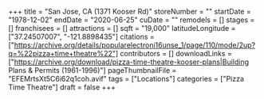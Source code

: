 +++
title = "San Jose, CA (1371 Kooser Rd)"
storeNumber = ""
startDate = "1978-12-02"
endDate = "2020-06-25"
cuDate = ""
remodels = []
stages = []
franchisees = []
attractions = []
sqft = "19,000"
latitudeLongitude = ["37.24507007", "-121.8898435"]
citations = ["https://archive.org/details/popularelectroni16unse_1/page/110/mode/2up?q=%22pizza+time+theatre%22"]
contributors = []
downloadLinks = ["https://archive.org/download/pizza-time-theatre-kooser-plans|Building Plans & Permits (1961-1996)"]
pageThumbnailFile = "EFEMrtsXt5C6i62q1coh.avif"
tags = ["Locations"]
categories = ["Pizza Time Theatre"]
draft = false
+++
